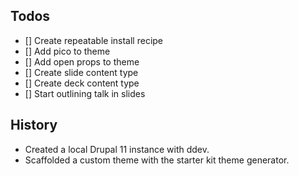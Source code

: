 ## Todos

- [] Create repeatable install recipe
- [] Add pico to theme
- [] Add open props to theme
- [] Create slide content type
- [] Create deck content type
- [] Start outlining talk in slides

## History

- Created a local Drupal 11 instance with ddev.
- Scaffolded a custom theme with the starter kit theme generator.
